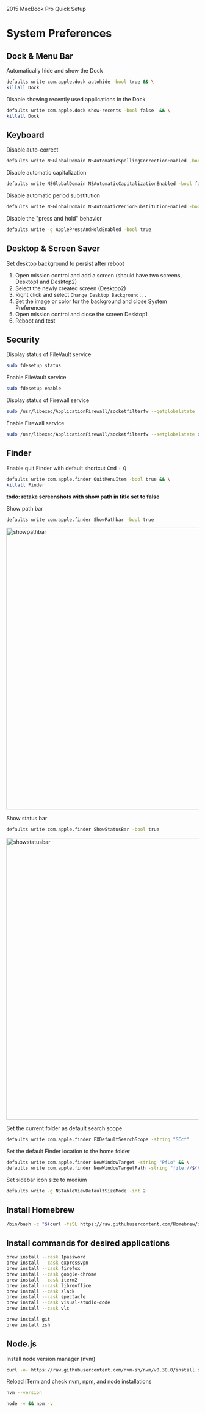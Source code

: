 2015 MacBook Pro Quick Setup

# System Preferences

## Dock & Menu Bar

Automatically hide and show the Dock
```sh
defaults write com.apple.dock autohide -bool true && \
killall Dock
```

Disable showing recently used applications in the Dock
```sh
defaults write com.apple.dock show-recents -bool false  && \
killall Dock
```

## Keyboard

Disable auto-correct
```sh
defaults write NSGlobalDomain NSAutomaticSpellingCorrectionEnabled -bool false
```

Disable automatic capitalization
```sh
defaults write NSGlobalDomain NSAutomaticCapitalizationEnabled -bool false
```

Disable automatic period substitution
```sh
defaults write NSGlobalDomain NSAutomaticPeriodSubstitutionEnabled -bool false
```

Disable the "press and hold" behavior
```sh
defaults write -g ApplePressAndHoldEnabled -bool true
```

## Desktop & Screen Saver

Set desktop background to persist after reboot

1. Open mission control and add a screen (should have two screens, Desktop1 and Desktop2)
2. Select the newly created screen (Desktop2)
3. Right click and select `Change Desktop Background...`
4. Set the image or color for the background and close System Preferences
5. Open mission control and close the screen Desktop1
6. Reboot and test

## Security

Display status of FileVault service
```sh
sudo fdesetup status
```

Enable FileVault service
```sh
sudo fdesetup enable
```

Display status of Firewall service
```sh
sudo /usr/libexec/ApplicationFirewall/socketfilterfw --getglobalstate
```

Enable Firewall service
```sh
sudo /usr/libexec/ApplicationFirewall/socketfilterfw --setglobalstate on
```

## Finder

Enable quit Finder with default shortcut
<kbd>Cmd</kbd> + <kbd>Q</kbd>
```sh
defaults write com.apple.finder QuitMenuItem -bool true && \
killall Finder
```
**todo: retake screenshots with show path in title set to false**

Show path bar
```sh
defaults write com.apple.finder ShowPathbar -bool true
```

<img width="738" alt="showpathbar" src="https://user-images.githubusercontent.com/52790569/148661175-921affd6-b7de-417e-911c-478c9aeee873.png">

Show status bar
```sh
defaults write com.apple.finder ShowStatusBar -bool true
```

<img width="738" alt="showstatusbar" src="https://user-images.githubusercontent.com/52790569/148661183-27fe6f16-6bc3-41e5-9d0e-0c8aa3898e4a.png">

Set the current folder as default search scope
```sh
defaults write com.apple.finder FXDefaultSearchScope -string "SCcf"
```

Set the default Finder location to the home folder
```sh
defaults write com.apple.finder NewWindowTarget -string "PfLo" && \
defaults write com.apple.finder NewWindowTargetPath -string "file://${HOME}"
```

Set sidebar icon size to medium
```sh
defaults write -g NSTableViewDefaultSizeMode -int 2
```

## Install Homebrew

```sh
/bin/bash -c "$(curl -fsSL https://raw.githubusercontent.com/Homebrew/install/master/install.sh)"
```

## Install commands for desired applications

```sh
brew install --cask 1password
brew install --cask expressvpn
brew install --cask firefox
brew install --cask google-chrome
brew install --cask iterm2
brew install --cask libreoffice
brew install --cask slack
brew install --cask spectacle
brew install --cask visual-studio-code
brew install --cask vlc

brew install git
brew install zsh
```

## Node.js

Install node version manager (nvm)

```sh
curl -o- https://raw.githubusercontent.com/nvm-sh/nvm/v0.38.0/install.sh | bash
```

Reload iTerm and check nvm, npm, and node installations

```sh
nvm --version
```

```sh
node -v && npm -v
```
